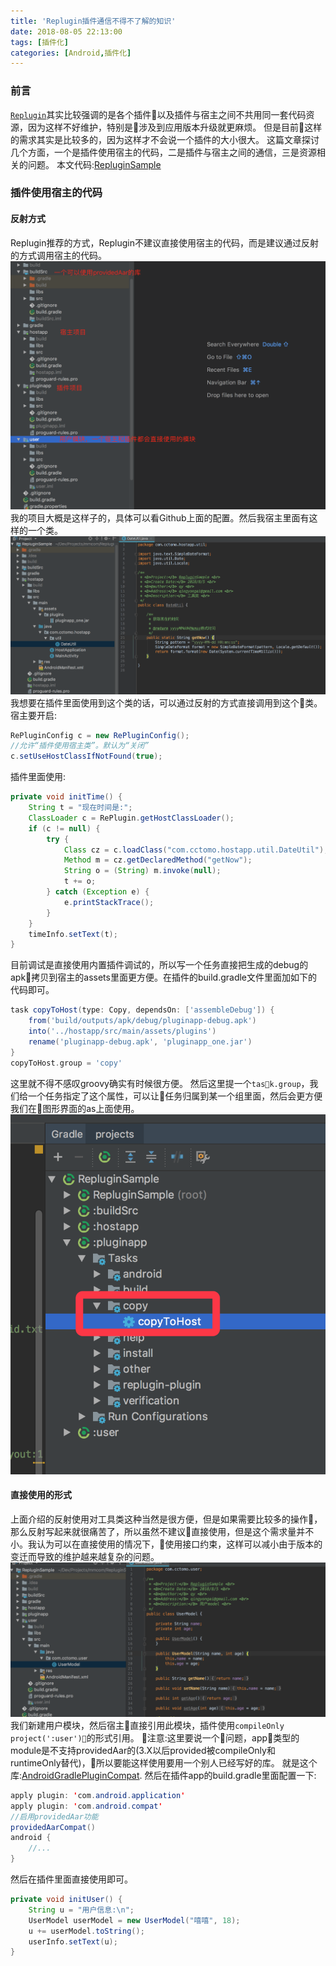 ```yaml
---
title: 'Replugin插件通信不得不了解的知识'
date: 2018-08-05 22:13:00
tags: [插件化]
categories: [Android,插件化]
---
```

### 前言
[`Replugin`](https://github.com/Qihoo360/RePlugin)其实比较强调的是各个插件以及插件与宿主之间不共用同一套代码资源，因为这样不好维护，特别是涉及到应用版本升级就更麻烦。
但是目前这样的需求其实是比较多的，因为这样才不会说一个插件的大小很大。
这篇文章探讨几个方面，一个是插件使用宿主的代码，二是插件与宿主之间的通信，三是资源相关的问题。
本文代码:[RepluginSample](https://github.com/CCtomorrow/RepluginSample)

### 插件使用宿主的代码
#### 反射方式
Replugin推荐的方式，Replugin不建议直接使用宿主的代码，而是建议通过反射的方式调用宿主的代码。
![项目概览](/images/replugin_project_show.png)
我的项目大概是这样子的，具体可以看Github上面的配置。然后我宿主里面有这样的一个类。
![dateutil](/images/replugin_dateutil.png)
我想要在插件里面使用到这个类的话，可以通过反射的方式直接调用到这个类。
宿主要开启:
```java
RePluginConfig c = new RePluginConfig();
//允许“插件使用宿主类”。默认为“关闭”
c.setUseHostClassIfNotFound(true);
```
插件里面使用:
```java
private void initTime() {
    String t = "现在时间是:";
    ClassLoader c = RePlugin.getHostClassLoader();
    if (c != null) {
        try {
            Class cz = c.loadClass("com.cctomo.hostapp.util.DateUtil");
            Method m = cz.getDeclaredMethod("getNow");
            String o = (String) m.invoke(null);
            t += o;
        } catch (Exception e) {
            e.printStackTrace();
        }
    }
    timeInfo.setText(t);
}
```
目前调试是直接使用内置插件调试的，所以写一个任务直接把生成的debug的apk拷贝到宿主的assets里面更方便。在插件的build.gradle文件里面加如下的代码即可。
```groovy
task copyToHost(type: Copy, dependsOn: ['assembleDebug']) {
    from('build/outputs/apk/debug/pluginapp-debug.apk')
    into('../hostapp/src/main/assets/plugins')
    rename('pluginapp-debug.apk', 'pluginapp_one.jar')
}
copyToHost.group = 'copy'
```
这里就不得不感叹groovy确实有时候很方便。
然后这里提一个`task.group`，我们给一个任务指定了这个属性，可以让任务归属到某一个组里面，然后会更方便我们在图形界面的as上面使用。
![task.group](/images/replugin_task_group.png)

<!-- more -->

#### 直接使用的形式
上面介绍的反射使用对工具类这种当然是很方便，但是如果需要比较多的操作，那么反射写起来就很痛苦了，所以虽然不建议直接使用，但是这个需求量并不小。我认为可以在直接使用的情况下，使用接口约束，这样可以减小由于版本的变迁而导致的维护越来越复杂的问题。
![用户模块](/images/replugin_user_module.png)
我们新建用户模块，然后宿主直接引用此模块，插件使用`compileOnly project(':user')`的形式引用。
注意:这里要说一个问题，app类型的module是不支持providedAar的(3.X以后provided被compileOnly和runtimeOnly替代)，所以要能这样使用要用一个别人已经写好的库。
就是这个库:[AndroidGradlePluginCompat](https://github.com/lizhangqu/AndroidGradlePluginCompat).
然后在插件app的build.gradle里面配置一下:
```java
apply plugin: 'com.android.application'
apply plugin: 'com.android.compat'
//启用providedAar功能
providedAarCompat()
android {
    //...
}
```
然后在插件里面直接使用即可。
```java
private void initUser() {
    String u = "用户信息:\n";
    UserModel userModel = new UserModel("嘻嘻", 18);
    u += userModel.toString();
    userInfo.setText(u);
}
```